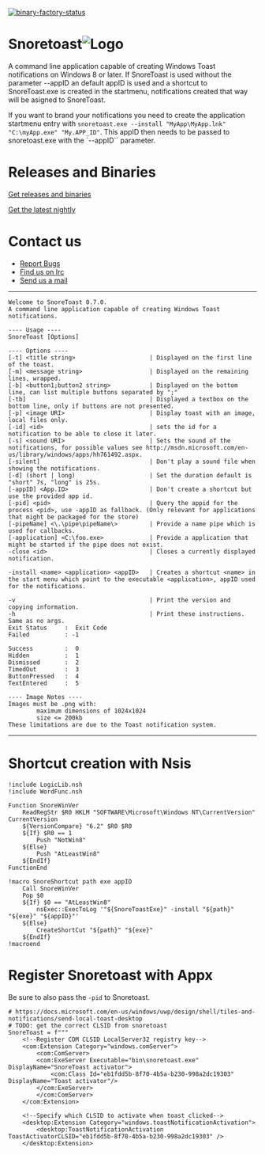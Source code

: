 [![binary-factory-status](https://binary-factory.kde.org/job/SnoreToast_Nightly_win64/badge/icon)](https://binary-factory.kde.org/job/SnoreToast_Nightly_win64)


Snoretoast![Logo](data/96-96-snoretoast.png)
==========
A command line application capable of creating Windows Toast notifications on Windows 8 or later.
If SnoreToast is used without the parameter --appID an default appID is used and a shortcut to SnoreToast.exe is created in the startmenu, notifications created that way will be asigned to SnoreToast.

If you want to brand your notifications you need to create the application startmenu entry with `snoretoast.exe --install "MyApp\MyApp.lnk" "C:\myApp.exe" "My.APP_ID"`.
This appID then needs to be passed to snoretoast.exe with the `--appID`` parameter.

# Releases and Binaries
[Get releases and binaries](https://download.kde.org/stable/snoretoast/)

[Get the latest nightly](https://binary-factory.kde.org/job/SnoreToast_Nightly_win64)

# Contact us
- [Report Bugs](https://bugs.kde.org/enter_bug.cgi?product=Snoretoast)
- [Find us on Irc](http://webchat.freenode.net/?channels=%23kde-windows)
- [Send us a mail](mailto:kde-windows@kde.org)

----------------------------------------------------------
```
Welcome to SnoreToast 0.7.0.
A command line application capable of creating Windows Toast notifications.

---- Usage ----
SnoreToast [Options]

---- Options ----
[-t] <title string>                     | Displayed on the first line of the toast.
[-m] <message string>                   | Displayed on the remaining lines, wrapped.
[-b] <button1;button2 string>           | Displayed on the bottom line, can list multiple buttons separated by ";"
[-tb]                                   | Displayed a textbox on the bottom line, only if buttons are not presented.
[-p] <image URI>                        | Display toast with an image, local files only.
[-id] <id>                              | sets the id for a notification to be able to close it later.
[-s] <sound URI>                        | Sets the sound of the notifications, for possible values see http://msdn.microsoft.com/en-us/library/windows/apps/hh761492.aspx.
[-silent]                               | Don't play a sound file when showing the notifications.
[-d] (short | long)                     | Set the duration default is "short" 7s, "long" is 25s.
[-appID] <App.ID>                       | Don't create a shortcut but use the provided app id.
[-pid] <pid>                            | Query the appid for the process <pid>, use -appID as fallback. (Only relevant for applications that might be packaged for the store)
[-pipeName] <\.\pipe\pipeName\>         | Provide a name pipe which is used for callbacks.
[-application] <C:\foo.exe>             | Provide a application that might be started if the pipe does not exist.
-close <id>                             | Closes a currently displayed notification.

-install <name> <application> <appID>   | Creates a shortcut <name> in the start menu which point to the executable <application>, appID used for the notifications.

-v                                      | Print the version and copying information.
-h                                      | Print these instructions. Same as no args.
Exit Status     :  Exit Code
Failed          : -1

Success         :  0
Hidden          :  1
Dismissed       :  2
TimedOut        :  3
ButtonPressed   :  4
TextEntered     :  5

---- Image Notes ----
Images must be .png with:
        maximum dimensions of 1024x1024
        size <= 200kb
These limitations are due to the Toast notification system.
```
----------------------------------------------------------

# Shortcut creation with Nsis
```
!include LogicLib.nsh
!include WordFunc.nsh

Function SnoreWinVer
    ReadRegStr $R0 HKLM "SOFTWARE\Microsoft\Windows NT\CurrentVersion" CurrentVersion
    ${VersionCompare} "6.2" $R0 $R0
    ${If} $R0 == 1
        Push "NotWin8"
    ${Else}
        Push "AtLeastWin8"
    ${EndIf}
FunctionEnd

!macro SnoreShortcut path exe appID
    Call SnoreWinVer
    Pop $0
    ${If} $0 == "AtLeastWin8"
        nsExec::ExecToLog '"${SnoreToastExe}" -install "${path}" "${exe}" "${appID}"'
    ${Else}
        CreateShortCut "${path}" "${exe}"
    ${EndIf}
!macroend

```

# Register Snoretoast with Appx
Be sure to also pass the `-pid` to Snoretoast.
```
# https://docs.microsoft.com/en-us/windows/uwp/design/shell/tiles-and-notifications/send-local-toast-desktop
# TODO: get the correct CLSID from snoretoast
SnoreToast = f"""
    <!--Register COM CLSID LocalServer32 registry key-->
    <com:Extension Category="windows.comServer">
        <com:ComServer>
        <com:ExeServer Executable="bin\snoretoast.exe" DisplayName="SnoreToast activator">
            <com:Class Id="eb1fdd5b-8f70-4b5a-b230-998a2dc19303" DisplayName="Toast activator"/>
        </com:ExeServer>
        </com:ComServer>
    </com:Extension>

    <!--Specify which CLSID to activate when toast clicked-->
    <desktop:Extension Category="windows.toastNotificationActivation">
        <desktop:ToastNotificationActivation ToastActivatorCLSID="eb1fdd5b-8f70-4b5a-b230-998a2dc19303" />
    </desktop:Extension>
```
